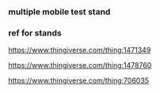 ### multiple mobile test stand

### ref for stands

https://www.thingiverse.com/thing:1471349

https://www.thingiverse.com/thing:1478760

https://www.thingiverse.com/thing:706035
